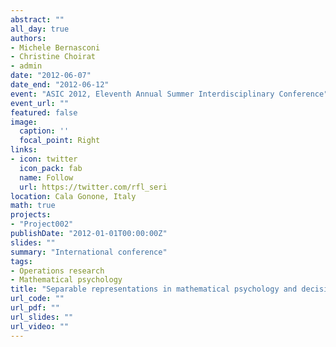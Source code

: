 ```yaml
---
abstract: ""
all_day: true
authors:
- Michele Bernasconi
- Christine Choirat
- admin
date: "2012-06-07"
date_end: "2012-06-12"
event: "ASIC 2012, Eleventh Annual Summer Interdisciplinary Conference"
event_url: ""
featured: false
image:
  caption: ''
  focal_point: Right
links:
- icon: twitter
  icon_pack: fab
  name: Follow
  url: https://twitter.com/rfl_seri
location: Cala Gonone, Italy
math: true
projects:
- "Project002"
publishDate: "2012-01-01T00:00:00Z"
slides: ""
summary: "International conference"
tags:
- Operations research
- Mathematical psychology
title: "Separable representations in mathematical psychology and decision making"
url_code: ""
url_pdf: ""
url_slides: ""
url_video: ""
---
```

